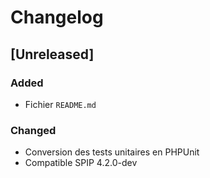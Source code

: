 # Changelog

## [Unreleased]

### Added

- Fichier `README.md`

### Changed

- Conversion des tests unitaires en PHPUnit
- Compatible SPIP 4.2.0-dev
